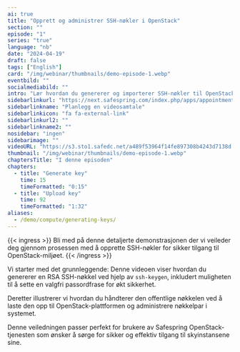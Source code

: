 ```yaml
---
ai: true
title: "Opprett og administrer SSH-nøkler i OpenStack"
section: ""
episode: "1"
series: "true"
language: "nb"
date: "2024-04-19"
draft: false
tags: ["English"]
card: "/img/webinar/thumbnails/demo-episode-1.webp"
eventbild: ""
socialmediabild: ""
intro: "Lær hvordan du genererer og importerer SSH-nøkler til OpenStack-plattformen med denne trinnvise videoveiledningen."
sidebarlinkurl: "https://next.safespring.com/index.php/apps/appointments/embed/VOZl8W1TrMMEFQ%3D%3D/form"
sidebarlinkname: "Planlegg en videosamtale"
sidebarlinkicon: "fa fa-external-link"
sidebarlinkurl2: ""
sidebarlinkname2: ""
nosidebar: "ingen"
sidebarimage: ""
videoURL: "https://s3.sto1.safedc.net/a489f53964f14fe897308b4243d7138d:processedvideos/safespring-demo-episode-1-generating-key_2/master.m3u8"
thumbnail: "/img/webinar/thumbnails/demo-episode-1.webp"
chaptersTitle: "I denne episoden"
chapters:
  - title: "Generate key"
    time: 15
    timeFormatted: "0:15"
  - title: "Upload key"
    time: 92
    timeFormatted: "1:32"
aliases:
  - /demo/compute/generating-keys/
---
```

{{< ingress >}}
Bli med på denne detaljerte demonstrasjonen der vi veileder deg gjennom prosessen med å opprette SSH-nøkler for sikker tilgang til OpenStack-miljøet.
{{< /ingress >}}

Vi starter med det grunnleggende: Denne videoen viser hvordan du genererer en RSA SSH-nøkkel ved hjelp av `ssh-keygen`, inkludert muligheten til å sette en valgfri passordfrase for økt sikkerhet.

Deretter illustrerer vi hvordan du håndterer den offentlige nøkkelen ved å laste den opp til OpenStack-plattformen og administrere nøkkelpar i systemet.

Denne veiledningen passer perfekt for brukere av Safespring OpenStack-tjenesten som ønsker å sørge for sikker og effektiv tilgang til skyinstansene sine.